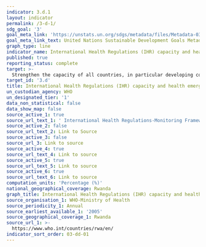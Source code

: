 ```yaml
---
indicator: 3.d.1
layout: indicator
permalink: /3-d-1/
sdg_goal: '3'
goal_meta_link: 'https://unstats.un.org/sdgs/metadata/files/Metadata-03-0D-01.pdf'
goal_meta_link_text: United Nations Sustainable Development Goals Metadata (pdf 865kB)
graph_type: line
indicator_name: International Health Regulations (IHR) capacity and health emergency preparedness
published: true
reporting_status: complete
target: >-
  Strengthen the capacity of all countries, in particular developing countries, for early warning, risk reduction and management of national and global health risks
target_id: '3.d'
title: International Health Regulations (IHR) capacity and health emergency preparedness
un_custodian_agency: WHO
un_designated_tier: '1'
data_non_statistical: false
data_show_map: false
source_active_1: true
source_url_text_1: ' International Health Regulations-Monitoring Framework Country Profiles'
source_active_2: false
source_url_text_2: Link to Source
source_active_3: false
source_url_3: Link to source
source_active_4: true
source_url_text_4: Link to source
source_active_5: true
source_url_text_5: Link to source
source_active_6: true
source_url_text_6: Link to source
computation_units: 'Percentage (%)'
national_geographical_coverage: Rwanda
graph_title: International Health Regulations (IHR) capacity and health emergency preparedness
source_organisation_1: WHO-Ministry of Health
source_periodicity_1: Annual
source_earliest_available_1: '2005'
source_geographical_coverage_1: Rwanda
source_url_1: >-
  https://www.who.int/countries/rwa/en/
indicator_sort_order: 03-dd-01
---
```

